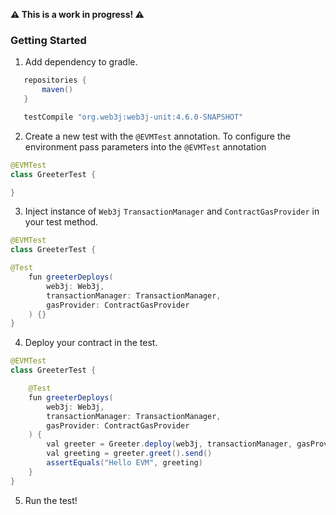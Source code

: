 **⚠️ This is a work in progress! ⚠**

### Getting Started

1. Add dependency to gradle.

```groovy
   repositories {
       maven()
   }

   testCompile "org.web3j:web3j-unit:4.6.0-SNAPSHOT"
```

2. Create a new test with the `@EVMTest` annotation. To configure the 
environment pass parameters into the `@EVMTest` annotation

```java
@EVMTest
class GreeterTest {

}
```

3. Inject instance of `Web3j` `TransactionManager` and `ContractGasProvider` in your test method.

```java
@EVMTest
class GreeterTest {

@Test
    fun greeterDeploys(
        web3j: Web3j,
        transactionManager: TransactionManager,
        gasProvider: ContractGasProvider
    ) {}
}
```

4. Deploy your contract in the test.

```java
@EVMTest
class GreeterTest {

    @Test
    fun greeterDeploys(
        web3j: Web3j,
        transactionManager: TransactionManager,
        gasProvider: ContractGasProvider
    ) {
        val greeter = Greeter.deploy(web3j, transactionManager, gasProvider, "Hello EVM").send()
        val greeting = greeter.greet().send()
        assertEquals("Hello EVM", greeting)
    }
}
```

5. Run the test!
